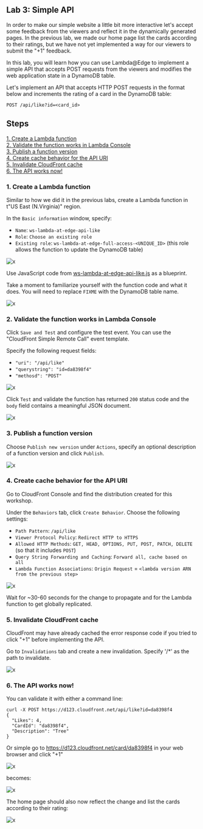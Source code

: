 ## Lab 3: Simple API

In order to make our simple website a little bit more interactive let's accept some feedback from the viewers and reflect it in the dynamically generated pages. In the previous lab, we made our home page list the cards according to their ratings, but we have not yet implemented a way for our viewers to submit the "+1" feedback.

In this lab, you will learn how you can use Lambda@Edge to implement a simple API that accepts POST requests from the viewers and modifies the web application state in a DynamoDB table.

Let's implement an API that accepts HTTP POST requests in the format below and increments the rating of a card in the DynamoDB table:
```
POST /api/like?id=<card_id>
```

## Steps

[1. Create a Lambda function](#1-create-a-lambda-function)  
[2. Validate the function works in Lambda Console](#2-validate-the-function-works-in-lambda-console)  
[3. Publish a function version](#3-publish-a-function-version)  
[4. Create cache behavior for the API URI](#4-create-cache-behavior-for-the-api-uri)  
[5. Invalidate CloudFront cache](#5-invalidate-cloudfront-cache)  
[6. The API works now!](#6-the-api-works-now)  

### 1. Create a Lambda function

Similar to how we did it in the previous labs, create a Lambda function in t"US East (N.Virginia)" region.

In the `Basic information` window, specify:
* `Name`: `ws-lambda-at-edge-api-like`
* `Role`: `Choose an existing role`
* `Existing role`: `ws-lambda-at-edge-full-access-<UNIQUE_ID>` (this role allows the function to update the DynamoDB table)

![x](./img/01-create-function.png)

Use JavaScript code from [ws-lambda-at-edge-api-like.js](./ws-lambda-at-edge-api-like.js) as a blueprint.

Take a moment to familiarize yourself with the function code and what it does. You will need to replace `FIXME` with the DynamoDB table name.

![x](./img/02-function-created.png)

### 2. Validate the function works in Lambda Console

Click `Save and Test` and configure the test event. You can use the "CloudFront Simple Remote Call" event template. 

Specify the following request fields:
* `"uri": "/api/like"`
* `"querystring": "id=da8398f4"`
* `"methosd": "POST"`

![x](./img/03-configure-test-event.png)

Click `Test` and validate the function has returned `200` status code and the `body` field contains a meaningful JSON document.

![x](./img/04-test-invoke-successful.png)

### 3. Publish a function version

Choose `Publish new version` under `Actions`, specify an optional description of a function version and click `Publish`.

![x](./img/05-version-published.png)

### 4. Create cache behavior for the API URI

Go to CloudFront Console and find the distribution created for this workshop.

Under the `Behaviors` tab, click `Create Behavior`. Choose the following settings:
* `Path Pattern`: `/api/like`
* `Viewer Protocol Policy`: `Redirect HTTP to HTTPS`
* `Allowed HTTP Methods`: `GET, HEAD, OPTIONS, PUT, POST, PATCH, DELETE` (so that it includes `POST`)
* `Query String Forwarding and Caching`: `Forward all, cache based on all`
* `Lambda Function Associations`: `Origin Request` = `<lambda version ARN from the previous step>`
  
![x](./img/06-create-cb-and-trigger.png)

Wait for ~30-60 seconds for the change to propagate and for the Lambda function to get globally replicated.

### 5. Invalidate CloudFront cache

CloudFront may have already cached the error response code if you tried to click "+1" before implementing the API.

Go to `Invalidations` tab and create a new invalidation. Specify '/*' as the path to invalidate.

![x](./img/07-invalidate.png)

### 6. The API works now!

You can validate it with either a command line:

```
curl -X POST https://d123.cloudfront.net/api/like?id=da8398f4
{
  "Likes": 4,
  "CardId": "da8398f4",
  "Description": "Tree"
}
```
Or simple go to https://d123.cloudfront.net/card/da8398f4 in your web browser and click "+1"

![x](./img/08-api-works-1.png)

becomes:

![x](./img/09-api-works-2.png)

The home page should also now reflect the change and list the cards according to their rating:

![x](./img/10-api-works-3.png)
